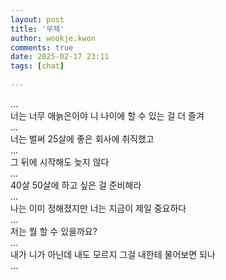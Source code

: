 ```yaml
---  
layout: post  
title: '무제'  
author: wookje.kwon  
comments: true  
date: 2025-02-17 23:11  
tags: [chat]  
  
---  
```


...  
너는 너무 애늙은이야 니 나이에 할 수 있는 걸 더 즐겨  
...  
너는 벌써 25살에 좋은 회사에 취직했고  
...  
그 뒤에 시작해도 늦지 않다  
...  
40살 50살에 하고 싶은 걸 준비해라   
...  
나는 이미 정해졌지만 너는 지금이 제일 중요하다  
...  
저는 뭘 할 수 있을까요?  
...  
내가 니가 아닌데 내도 모르지 그걸 내한테 물어보면 되나  
...  

